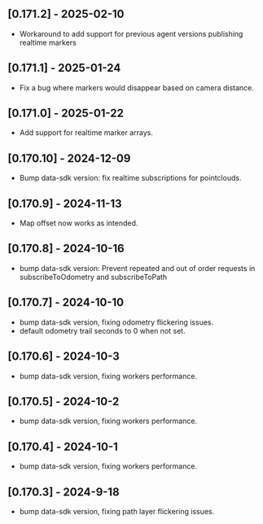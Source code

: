 ## [0.171.2] - 2025-02-10

- Workaround to add support for previous agent versions publishing realtime markers

## [0.171.1] - 2025-01-24

- Fix a bug where markers would disappear based on camera distance.

## [0.171.0] - 2025-01-22

- Add support for realtime marker arrays.

## [0.170.10] - 2024-12-09

- Bump data-sdk version: fix realtime subscriptions for pointclouds.

## [0.170.9] - 2024-11-13

- Map offset now works as intended.

## [0.170.8] - 2024-10-16

- bump data-sdk version: Prevent repeated and out of order requests in subscribeToOdometry and subscribeToPath

## [0.170.7] - 2024-10-10

- bump data-sdk version, fixing odometry flickering issues.
- default odometry trail seconds to 0 when not set.

## [0.170.6] - 2024-10-3

- bump data-sdk version, fixing workers performance.

## [0.170.5] - 2024-10-2

- bump data-sdk version, fixing workers performance.

## [0.170.4] - 2024-10-1

- bump data-sdk version, fixing workers performance.

## [0.170.3] - 2024-9-18

- bump data-sdk version, fixing path layer flickering issues.
